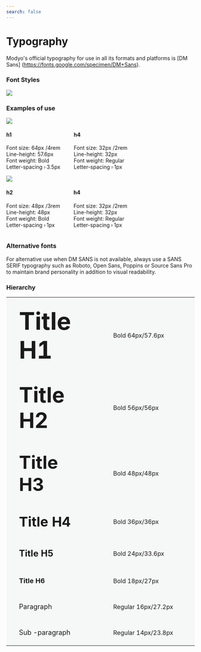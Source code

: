 ```yaml
---
search: false
---
```


# Typography

Modyo's official typography for use in all its formats and platforms is [DM Sans] (https://fonts.google.com/specimen/DM+Sans).

### Font Styles

 <img src="https://cloud.modyocdn.com/uploads/50fb48a3-87d4-4280-8c79-3ab08c0e4f14/original/DM_sans.png" style="margin-left: 0;"> 

### Examples of use

 <img src="https://cloud.modyocdn.com/uploads/a38e002a-cbd6-4ac5-8452-9ab371f8dec2/original/contenido.png" style="margin-left: 0;"> 
 <div style="display:flex"> 
 <div style="margin-right: 36px;"> 
 <h4> h1 </h4> 
 <p> 
Font size: 64px /4rem <br> 
Line-height: 57.6px <br> 
Font weight: Bold <br> 
Letter-spacing ፦3.5px
 </p> 
 </div> 
 <div style="margin-right: 36px;"> 
 <h4> h4 </h4> 
 <p> 
Font size: 32px /2rem <br> 
Line-height: 32px <br> 
Font weight: Regular <br> 
Letter-spacing ፦1px
 </p> 
 </div> 
 </div> 

 <img src="https://cloud.modyocdn.com/uploads/19dcd1fc-cc54-4383-8fd8-0c7cde600a77/original/contenido-1.png" style="margin-left: 0;"> 
 <div style="display:flex"> 
 <div style="margin-right: 36px;"> 
 <h4> h2 </h4> 
 <p> 
Font size: 48px /3rem <br> 
Line-height: 48px <br> 
Font weight: Bold <br> 
Letter-spacing ፦1px
 </p> 
 </div> 
 <div style="margin-right: 36px;"> 
 <h4> h4 </h4> 
 <p> 
Font size: 32px /2rem <br> 
Line-height: 32px <br> 
Font weight: Regular <br> 
Letter-spacing ፦1px
 </p> 
 </div> 
 </div> 

### Alternative fonts

For alternative use when DM SANS is not available, always use a SANS SERIF typography such as Roboto, Open Sans, Poppins or Source Sans Pro to maintain brand personality in addition to visual readability.

### Hierarchy

 <table class="no-border"> 
 <tr style="background: #F6F7F7;"> 
 <td style="width: 50%;padding: 24px 34px;"> 
 <span style="font-weight: bold;font-size: 64px;"> Title H1 </span> 
 </td> 
 <td style="width: 50%;padding: 24px 34px;"> 
 Bold 64px/57.6px
 </td> 
 </tr> 
 <tr style="background: #F6F7F7;"> 
 <td style="width: 50%;padding: 24px 34px;"> 
 <span style="font-weight: bold;font-size: 56px;"> Title H2 </span> 
 </td> 
 <td style="width: 50%;padding: 24px 34px;"> 
 Bold 56px/56px
 </td> 
 </tr> 
 <tr style="background: #F6F7F7;"> 
 <td style="width: 50%;padding: 24px 34px;"> 
 <span style="font-weight: bold;font-size: 48px;"> Title H3 </span> 
 </td> 
 <td style="width: 50%;padding: 24px 34px;"> 
 Bold 48px/48px
 </td> 
 </tr> 
 <tr style="background: #F6F7F7;"> 
 <td style="width: 50%;padding: 24px 34px;"> 
 <span style="font-weight: bold;font-size: 36px;"> Title H4 </span> 
 </td> 
 <td style="width: 50%;padding: 24px 34px;"> 
 Bold 36px/36px
 </td> 
 </tr> 
 <tr style="background: #F6F7F7;"> 
 <td style="width: 50%;padding: 24px 34px;"> 
 <span style="font-weight: bold;font-size: 24px;"> Title H5 </span> 
 </td> 
 <td style="width: 50%;padding: 24px 34px;"> 
 Bold 24px/33.6px
 </td> 
 </tr> 
 <tr style="background: #F6F7F7;"> 
 <td style="width: 50%;padding: 24px 34px;"> 
 <span style="font-weight: bold;font-size: 18px;"> Title H6 </span> 
 </td> 
 <td style="width: 50%;padding: 24px 34px;"> 
 Bold 18px/27px
 </td> 
 </tr> 
 <tr style="background: #F6F7F7;"> 
 <td style="width: 50%;padding: 24px 34px;"> 
 <span style="font-weight: regular;font-size: 18px;"> Paragraph </span> 
 </td> 
 <td style="width: 50%;padding: 24px 34px;"> 
 Regular 16px/27.2px
 </td> 
 </tr> 
 <tr style="background: #F6F7F7;"> 
 <td style="width: 50%;padding: 24px 34px;"> 
 <span style="font-weight: regular;font-size: 18px;"> Sub -paragraph </span> 
 </td> 
 <td style="width: 50%;padding: 24px 34px;"> 
 Regular 14px/23.8px
 </td> 
 </tr> 
 </table> 
